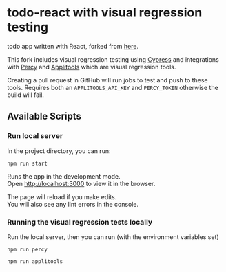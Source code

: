 # todo-react with visual regression testing

todo app written with React, forked from [here](https://github.com/mdn/todo-react).

This fork includes visual regression testing using [Cypress](https://www.cypress.io/)
and integrations with [Percy](https://percy.io/) and [Applitools](https://applitools.com) which are visual regression tools.

Creating a pull request in GitHub will run jobs to test and push to these tools.
Requires both an `APPLITOOLS_API_KEY` and `PERCY_TOKEN` otherwise the build will fail.

## Available Scripts

### Run local server

In the project directory, you can run:

`npm run start`

Runs the app in the development mode.<br />
Open [http://localhost:3000](http://localhost:3000) to view it in the browser.

The page will reload if you make edits.<br />
You will also see any lint errors in the console.

### Running the visual regression tests locally

Run the local server, then you can run (with the environment variables set)

`npm run percy`

`npm run applitools`